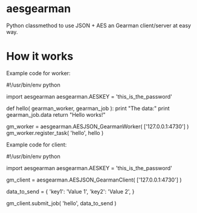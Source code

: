 aesgearman
==========

Python classmethod to use JSON + AES an Gearman client/server at easy way.

How it works
============

Example code for worker:

  #!/usr/bin/env python
  
  import aesgearman
  aesgearman.AESKEY = 'this_is_the_password'
  
  def hello( gearman_worker, gearman_job ):
    print "The data:"
    print gearman_job.data
    return "Hello works!"
    
  gm_worker = aesgearman.AESJSON_GearmanWorker( ['127.0.0.1:4730'] )
  gm_worker.register_task( 'hello', hello )
  

Example code for client:

  #!/usr/bin/env python
  
  import aesgearman
  aesgearman.AESKEY = 'this_is_the_password'
  
  gm_client = aesgearman.AESJSON_GearmanClient( ['127.0.0.1:4730'] )
  
  data_to_send = {
    'key1': 'Value 1',
    'key2': 'Value 2',
  }

  gm_client.submit_job( 'hello', data_to_send )
  
